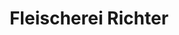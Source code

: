 ---
title: "Fleischerei Richter"
url: /goerlitz/fleischerei-richter-lausitzer-strasse/
shop: Metzgerei
---